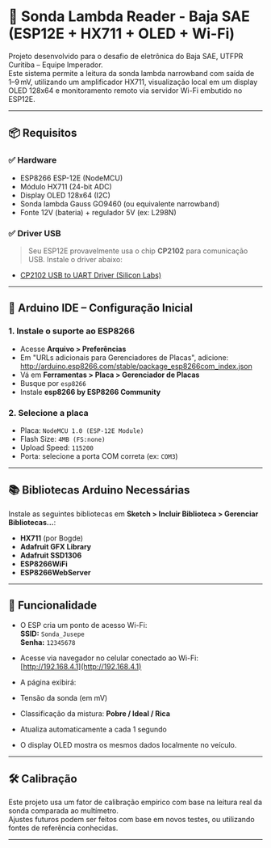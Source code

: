 # 🚗 Sonda Lambda Reader - Baja SAE (ESP12E + HX711 + OLED + Wi-Fi)

Projeto desenvolvido para o desafio de eletrônica do Baja SAE, UTFPR Curitiba – Equipe Imperador.  
Este sistema permite a leitura da sonda lambda narrowband com saída de 1–9 mV, utilizando um amplificador HX711, visualização local em um display OLED 128x64 e monitoramento remoto via servidor Wi-Fi embutido no ESP12E.

---

## 📦 Requisitos

### ✅ Hardware
- ESP8266 ESP-12E (NodeMCU)
- Módulo HX711 (24-bit ADC)
- Display OLED 128x64 (I2C)
- Sonda lambda Gauss GO9460 (ou equivalente narrowband)
- Fonte 12V (bateria) + regulador 5V (ex: L298N)

### ✅ Driver USB
> Seu ESP12E provavelmente usa o chip **CP2102** para comunicação USB. Instale o driver abaixo:

- [CP2102 USB to UART Driver (Silicon Labs)](https://www.silabs.com/developers/usb-to-uart-bridge-vcp-drivers)

---

## 🔧 Arduino IDE – Configuração Inicial

### 1. Instale o suporte ao ESP8266

- Acesse **Arquivo > Preferências**
- Em "URLs adicionais para Gerenciadores de Placas", adicione:
http://arduino.esp8266.com/stable/package_esp8266com_index.json
- Vá em **Ferramentas > Placa > Gerenciador de Placas**
- Busque por `esp8266`
- Instale **esp8266 by ESP8266 Community**

### 2. Selecione a placa
- Placa: `NodeMCU 1.0 (ESP-12E Module)`
- Flash Size: `4MB (FS:none)`
- Upload Speed: `115200`
- Porta: selecione a porta COM correta (ex: `COM3`)

---

## 📚 Bibliotecas Arduino Necessárias

Instale as seguintes bibliotecas em **Sketch > Incluir Biblioteca > Gerenciar Bibliotecas...**:

- **HX711** (por Bogde)
- **Adafruit GFX Library**
- **Adafruit SSD1306**
- **ESP8266WiFi**
- **ESP8266WebServer**

---

## 📡 Funcionalidade

- O ESP cria um ponto de acesso Wi-Fi:  
**SSID:** `Sonda_Jusepe`  
**Senha:** `12345678`

- Acesse via navegador no celular conectado ao Wi-Fi:  
[http://192.168.4.1](http://192.168.4.1)

- A página exibirá:
- Tensão da sonda (em mV)
- Classificação da mistura: **Pobre / Ideal / Rica**
- Atualiza automaticamente a cada 1 segundo

- O display OLED mostra os mesmos dados localmente no veículo.

---

## 🛠️ Calibração

Este projeto usa um fator de calibração empírico com base na leitura real da sonda comparada ao multímetro.  
Ajustes futuros podem ser feitos com base em novos testes, ou utilizando fontes de referência conhecidas.

---

